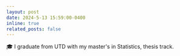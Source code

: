 ```yaml
---
layout: post
date: 2024-5-13 15:59:00-0400
inline: true
related_posts: false
---
```


🎓 I graduate from UTD with my master's in Statistics, thesis track.
